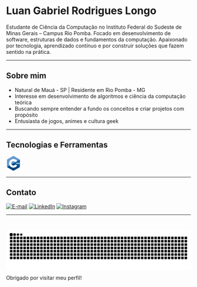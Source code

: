 # Luan Gabriel Rodrigues Longo

Estudante de Ciência da Computação no Instituto Federal do Sudeste de Minas Gerais – Campus Rio Pomba. Focado em desenvolvimento de software, estruturas de dados e fundamentos da computação. Apaixonado por tecnologia, aprendizado contínuo e por construir soluções que fazem sentido na prática.

---

## Sobre mim

- Natural de Mauá - SP | Residente em Rio Pomba - MG  
- Interesse em desenvolvimento de algoritmos e ciência da computação teórica  
- Buscando sempre entender a fundo os conceitos e criar projetos com propósito  
- Entusiasta de jogos, animes e cultura geek

---

## Tecnologias e Ferramentas

<img src="https://raw.githubusercontent.com/devicons/devicon/master/icons/cplusplus/cplusplus-original.svg" alt="C++" width="40" height="40"/>

---

## Contato

[![E-mail](https://img.shields.io/badge/Email-000?style=for-the-badge&logo=microsoft-outlook&logoColor=FF00F6)](mailto:lrodriges2407@gmail.com)
[![LinkedIn](https://img.shields.io/badge/LinkedIn-000?style=for-the-badge&logo=linkedin&logoColor=FF00F6)](https://www.linkedin.com/in/lrodriguesrl)
[![Instagram](https://img.shields.io/badge/Instagram-000?style=for-the-badge&logo=instagram&logoColor=FF00F6)](https://www.instagram.com/l.rodriguess11)

---
#

<picture align="center">
  <source media="(prefers-color-scheme: dark)" srcset="https://raw.githubusercontent.com/LuanRodrigues11/LuanRodrigues11/output/github-contribution-grid-snake-dark.svg">
  <source media="(prefers-color-scheme: light)" srcset="https://raw.githubusercontent.com/LuanRodrigues11/LuanRodrigues11/output/github-contribution-grid-snake-dark.svg">
  <img align="center" alt="github contribution grid snake animation" src="https://raw.githubusercontent.com/LuanRodrigues11/LuanRodrigues11/output/github-contribution-grid-snake.svg">
</picture>

Obrigado por visitar meu perfil!
